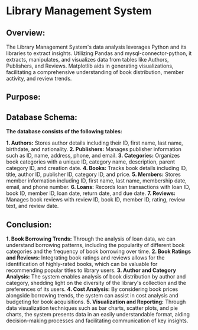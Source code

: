 # Library Management System
## Overview:
The Library Management System's data analysis leverages Python and its libraries to extract insights. Utilizing Pandas and mysql-connector-python, it extracts, manipulates, and visualizes data from tables like Authors, Publishers, and Reviews. Matplotlib aids in generating visualizations, facilitating a comprehensive understanding of book distribution, member activity, and review trends.
## Purpose:

## Database Schema:
**The database consists of the following tables:**

**1. Authors:** Stores author details including their ID, first name, last name, birthdate, and nationality. 
**2. Publishers:** Manages publisher information such as ID, name, address, phone, and email.
**3. Categories:** Organizes book categories with a unique ID, category name, description, parent category ID, and creation date.
 **4. Books:** Tracks book details including ID, title, author ID, publisher ID, category ID, and price.
 **5. Members:** Stores member information including ID, first name, last name, membership date, email, and phone number.
 **6. Loans:** Records loan transactions with loan ID, book ID, member ID, loan date, return date, and due date.
 **7. Reviews:** Manages book reviews with review ID, book ID, member ID, rating, review text, and review date.

## Conclusion:
**1. Book Borrowing Trends:** Through the analysis of loan data, we can understand borrowing patterns, including the popularity of different book categories and the frequency of book borrowing over time.
**2. Book Ratings and Reviews:** Integrating book ratings and reviews allows for the identification of highly-rated books, which can be valuable for recommending popular titles to library users.
**3. Author and Category Analysis:** The system enables analysis of book distribution by author and category, shedding light on the diversity of the library's collection and the preferences of its users.
**4. Cost Analysis:** By considering book prices alongside borrowing trends, the system can assist in cost analysis and budgeting for book acquisitions.
**5. Visualization and Reporting:** Through data visualization techniques such as bar charts, scatter plots, and pie charts, the system presents data in an easily understandable format, aiding decision-making processes and facilitating communication of key insights.
